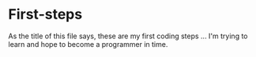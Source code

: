 # First-steps
As the title of this file says, these are my first coding steps ... I'm trying to learn and hope to become a programmer in time.
